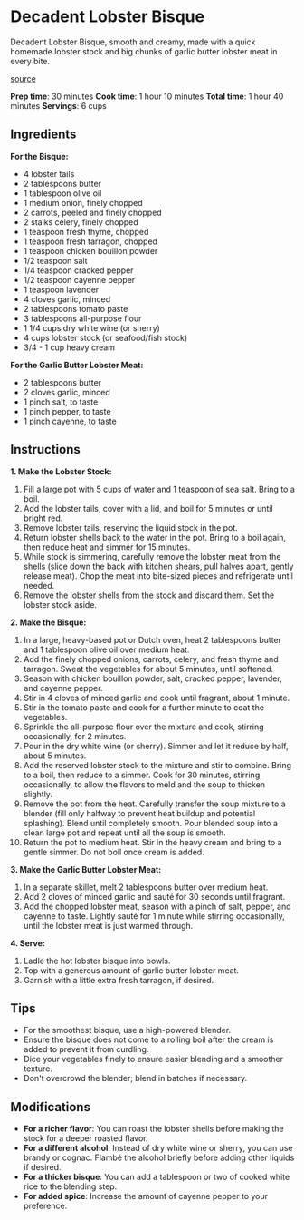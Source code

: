 # Decadent Lobster Bisque

Decadent Lobster Bisque, smooth and creamy, made with a quick homemade lobster stock and big chunks of garlic butter lobster meat in every bite.

[source](https://cafedelites.com/lobster-bisque/)

**Prep time**: 30 minutes
**Cook time**: 1 hour 10 minutes
**Total time**: 1 hour 40 minutes
**Servings**: 6 cups

## Ingredients

**For the Bisque:**
- 4 lobster tails
- 2 tablespoons butter
- 1 tablespoon olive oil
- 1 medium onion, finely chopped
- 2 carrots, peeled and finely chopped
- 2 stalks celery, finely chopped
- 1 teaspoon fresh thyme, chopped
- 1 teaspoon fresh tarragon, chopped
- 1 teaspoon chicken bouillon powder
- 1/2 teaspoon salt
- 1/4 teaspoon cracked pepper
- 1/2 teaspoon cayenne pepper
- 1 teaspoon lavender
- 4 cloves garlic, minced
- 2 tablespoons tomato paste
- 3 tablespoons all-purpose flour
- 1 1/4 cups dry white wine (or sherry)
- 4 cups lobster stock (or seafood/fish stock)
- 3/4 - 1 cup heavy cream

**For the Garlic Butter Lobster Meat:**
- 2 tablespoons butter
- 2 cloves garlic, minced
- 1 pinch salt, to taste
- 1 pinch pepper, to taste
- 1 pinch cayenne, to taste

## Instructions

**1. Make the Lobster Stock:**
1. Fill a large pot with 5 cups of water and 1 teaspoon of sea salt. Bring to a boil.
2. Add the lobster tails, cover with a lid, and boil for 5 minutes or until bright red.
3. Remove lobster tails, reserving the liquid stock in the pot.
4. Return lobster shells back to the water in the pot. Bring to a boil again, then reduce heat and simmer for 15 minutes.
5. While stock is simmering, carefully remove the lobster meat from the shells (slice down the back with kitchen shears, pull halves apart, gently release meat). Chop the meat into bite-sized pieces and refrigerate until needed.
6. Remove the lobster shells from the stock and discard them. Set the lobster stock aside.

**2. Make the Bisque:**
1. In a large, heavy-based pot or Dutch oven, heat 2 tablespoons butter and 1 tablespoon olive oil over medium heat.
2. Add the finely chopped onions, carrots, celery, and fresh thyme and tarragon. Sweat the vegetables for about 5 minutes, until softened.
3. Season with chicken bouillon powder, salt, cracked pepper, lavender, and cayenne pepper.
4. Stir in 4 cloves of minced garlic and cook until fragrant, about 1 minute.
5. Stir in the tomato paste and cook for a further minute to coat the vegetables.
6. Sprinkle the all-purpose flour over the mixture and cook, stirring occasionally, for 2 minutes.
7. Pour in the dry white wine (or sherry). Simmer and let it reduce by half, about 5 minutes.
8. Add the reserved lobster stock to the mixture and stir to combine. Bring to a boil, then reduce to a simmer. Cook for 30 minutes, stirring occasionally, to allow the flavors to meld and the soup to thicken slightly.
9. Remove the pot from the heat. Carefully transfer the soup mixture to a blender (fill only halfway to prevent heat buildup and potential splashing). Blend until completely smooth. Pour blended soup into a clean large pot and repeat until all the soup is smooth.
10. Return the pot to medium heat. Stir in the heavy cream and bring to a gentle simmer. Do not boil once cream is added.

**3. Make the Garlic Butter Lobster Meat:**
1. In a separate skillet, melt 2 tablespoons butter over medium heat.
2. Add 2 cloves of minced garlic and sauté for 30 seconds until fragrant.
3. Add the chopped lobster meat, season with a pinch of salt, pepper, and cayenne to taste. Lightly sauté for 1 minute while stirring occasionally, until the lobster meat is just warmed through.

**4. Serve:**
1. Ladle the hot lobster bisque into bowls.
2. Top with a generous amount of garlic butter lobster meat.
3. Garnish with a little extra fresh tarragon, if desired.

## Tips

- For the smoothest bisque, use a high-powered blender.
- Ensure the bisque does not come to a rolling boil after the cream is added to prevent it from curdling.
- Dice your vegetables finely to ensure easier blending and a smoother texture.
- Don't overcrowd the blender; blend in batches if necessary.

## Modifications

- **For a richer flavor**: You can roast the lobster shells before making the stock for a deeper roasted flavor.
- **For a different alcohol**: Instead of dry white wine or sherry, you can use brandy or cognac. Flambé the alcohol briefly before adding other liquids if desired.
- **For a thicker bisque**: You can add a tablespoon or two of cooked white rice to the blending step.
- **For added spice**: Increase the amount of cayenne pepper to your preference.
